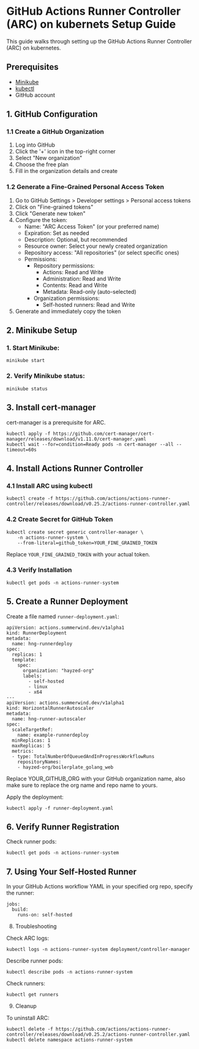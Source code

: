 # GitHub Actions Runner Controller (ARC) on kubernets Setup Guide

This guide walks through setting up the GitHub Actions Runner Controller (ARC) on kubernetes.

## Prerequisites

- [Minikube](https://minikube.sigs.k8s.io/docs/start/)
- [kubectl](https://kubernetes.io/docs/tasks/tools/)
- GitHub account

## 1. GitHub Configuration

### 1.1 Create a GitHub Organization

1. Log into GitHub
2. Click the '+' icon in the top-right corner
3. Select "New organization"
4. Choose the free plan
5. Fill in the organization details and create

### 1.2 Generate a Fine-Grained Personal Access Token

1. Go to GitHub Settings > Developer settings > Personal access tokens
2. Click on "Fine-grained tokens"
3. Click "Generate new token"
4. Configure the token:
   - Name: "ARC Access Token" (or your preferred name)
   - Expiration: Set as needed
   - Description: Optional, but recommended
   - Resource owner: Select your newly created organization
   - Repository access: "All repositories" (or select specific ones)
   - Permissions:
     - Repository permissions:
       - Actions: Read and Write
       - Administration: Read and Write
       - Contents: Read and Write
       - Metadata: Read-only (auto-selected)
     - Organization permissions:
       - Self-hosted runners: Read and Write
5. Generate and immediately copy the token

## 2. Minikube Setup

### 1. Start Minikube:

```
minikube start
```

### 2. Verify Minikube status:

```
minikube status
```

## 3. Install cert-manager

cert-manager is a prerequisite for ARC.

```
kubectl apply -f https://github.com/cert-manager/cert-manager/releases/download/v1.11.0/cert-manager.yaml
kubectl wait --for=condition=Ready pods -n cert-manager --all --timeout=60s
```

## 4. Install Actions Runner Controller

### 4.1 Install ARC using kubectl

```
kubectl create -f https://github.com/actions/actions-runner-controller/releases/download/v0.25.2/actions-runner-controller.yaml
```

### 4.2 Create Secret for GitHub Token

```
kubectl create secret generic controller-manager \
    -n actions-runner-system \
    --from-literal=github_token=YOUR_FINE_GRAINED_TOKEN
```

Replace `YOUR_FINE_GRAINED_TOKEN` with your actual token.

### 4.3 Verify Installation

```
kubectl get pods -n actions-runner-system
```

## 5. Create a Runner Deployment

Create a file named `runner-deployment.yaml`:

```
apiVersion: actions.summerwind.dev/v1alpha1
kind: RunnerDeployment
metadata:
  name: hng-runnerdeploy
spec:
  replicas: 1
  template:
    spec:
      organization: "hayzed-org"
      labels:
        - self-hosted
        - linux
        - x64
---
apiVersion: actions.summerwind.dev/v1alpha1
kind: HorizontalRunnerAutoscaler
metadata:
  name: hng-runner-autoscaler
spec:
  scaleTargetRef:
    name: example-runnerdeploy
  minReplicas: 1
  maxReplicas: 5
  metrics:
  - type: TotalNumberOfQueuedAndInProgressWorkflowRuns
    repositoryNames:
    - hayzed-org/boilerplate_golang_web
```       

Replace YOUR_GITHUB_ORG with your GitHub organization name, also make sure to replace the org name and repo name to yours.


Apply the deployment:

```
kubectl apply -f runner-deployment.yaml
```

## 6. Verify Runner Registration

Check runner pods:

```
kubectl get pods -n actions-runner-system
```

## 7. Using Your Self-Hosted Runner
In your GitHub Actions workflow YAML in your specified org repo, specify the runner:

```
jobs:
  build:
    runs-on: self-hosted
```

8. Troubleshooting

Check ARC logs:

```
kubectl logs -n actions-runner-system deployment/controller-manager
```

Describe runner pods:

```
kubectl describe pods -n actions-runner-system
```

Check runners:

```
kubectl get runners
```

9. Cleanup

To uninstall ARC:

```
kubectl delete -f https://github.com/actions/actions-runner-controller/releases/download/v0.25.2/actions-runner-controller.yaml
kubectl delete namespace actions-runner-system
```
